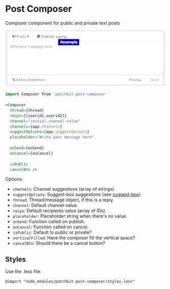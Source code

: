 # Post Composer

Composer component for public and private text posts

![screenshot.png](screenshot.png)

```jsx
import Composer from 'patchkit-post-composer'

<Composer 
  thread={thread}
  recps={[userid1,userid2]}
  channel="initial-channel-value"
  channels={app.channels}
  suggestOptions={app.suggestOptions}
  placeholder="Write your message here"

  onSend={onSend}
  onCancel={onCancel}

  isPublic
  cancelBtn />
```

Options:

  - `channels`: Channel suggestions (array of strings).
  - `suggestOptions`: Suggest-box suggestions (see [suggest-box](https://www.npmjs.com/package/suggest-box)).
  - `thread`: Thread/message object, if this is a reply.
  - `channel`: Default channel value.
  - `recps`: Default recipients value (array of IDs).
  - `placeholder`: Placeholder string when there's no value.
  - `onSend`: Function called on publish.
  - `onCancel`: Function called on cancel.
  - `isPublic`: Default to public or private?
  - `verticalFilled`: Have the composer fill the vertical space?
  - `cancelBtn`: Should there be a cancel button?

## Styles

Use the .less file:

```less
@import "node_modules/patchkit-post-composer/styles.less"
```